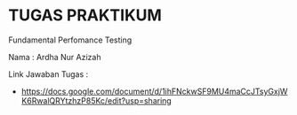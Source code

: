# TUGAS PRAKTIKUM
Fundamental Perfomance Testing

Nama : Ardha Nur Azizah

Link Jawaban Tugas : 
* https://docs.google.com/document/d/1ihFNckwSF9MU4maCcJTsyGxjWK6RwalQRYtzhzP85Kc/edit?usp=sharing